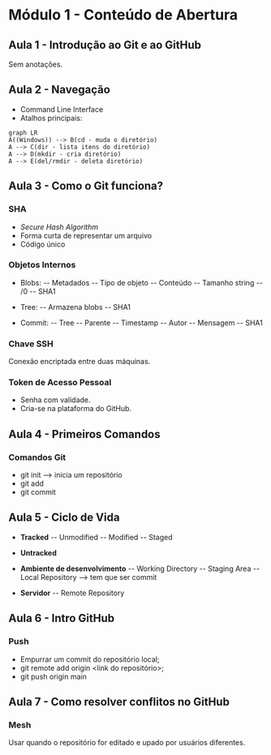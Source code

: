 ﻿# Módulo 1 - Conteúdo de Abertura

## Aula 1 - Introdução ao Git e ao GitHub
Sem anotações. 

## Aula 2 - Navegação
- Command Line Interface
- Atalhos principais:

```mermaid
graph LR
A((Windows)) --> B(cd - muda o diretório)
A --> C(dir - lista itens do diretório)
A --> D(mkdir - cria diretório)
A --> E(del/rmdir - deleta diretório)
```
## Aula 3 - Como o Git funciona?

### SHA
- *Secure Hash Algorithm*
- Forma curta de representar um arquivo
- Código único

### Objetos Internos
- Blobs:
-- Metadados
-- Tipo de objeto
-- Conteúdo
-- Tamanho string
-- /0
-- SHA1

- Tree:
-- Armazena blobs
-- SHA1

- Commit:
-- Tree
-- Parente
-- Timestamp
-- Autor
-- Mensagem
-- SHA1

### Chave SSH
Conexão encriptada entre duas máquinas.

### Token de Acesso Pessoal
- Senha com validade.
- Cria-se na plataforma do GitHub.

## Aula 4 - Primeiros Comandos

### Comandos Git
- git init --> inicia um repositório
- git add
- git commit

## Aula 5 - Ciclo de Vida

- **Tracked**
-- Unmodified
-- Modified
-- Staged

- **Untracked**

- **Ambiente de desenvolvimento**
-- Working Directory
-- Staging Area
-- Local Repository --> tem que ser commit

- **Servidor**
-- Remote Repository

## Aula 6 - Intro GitHub

### Push
- Empurrar um commit do repositório local;
- git remote add origin <link do repositório>;
- git push origin main

## Aula 7 - Como resolver conflitos no GitHub

### Mesh 
Usar quando o repositório for editado e upado por usuários diferentes.
